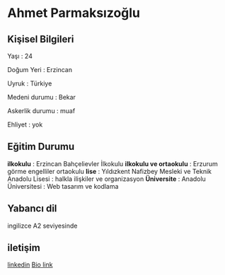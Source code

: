 # Ahmet Parmaksızoğlu 
## Kişisel Bilgileri 
Yaşı : 24 </p>
Doğum Yeri : Erzincan </p>
Uyruk : Türkiye </p>
Medeni durumu : Bekar </p>
Askerlik durumu : muaf </p>
Ehliyet : yok <p>
## Eğitim Durumu 
**ilkokulu** : Erzincan Bahçelievler İlkokulu
**ilkokulu ve ortaokulu** : Erzurum görme engelliler ortaokulu
**lise** : Yıldızkent Nafizbey Mesleki ve Teknik Anadolu Lisesi : halkla ilişkiler ve organizasyon
**Üniversite** : Anadolu Üniversitesi : Web tasarım ve kodlama 
## Yabancı dil 
ingilizce A2 seviyesinde 
## iletişim
[linkedin](https://www.linkedin.com/in/ahmetpar1/)
[Bio link](https://ahmetpar1.tabbs.co/)
